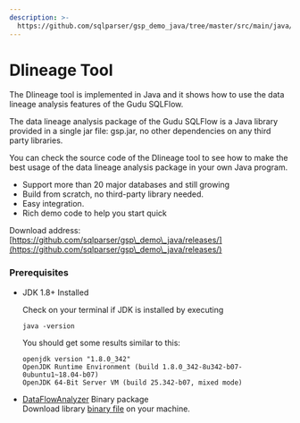 ```yaml
---
description: >-
  https://github.com/sqlparser/gsp_demo_java/tree/master/src/main/java/demos/dlineage
---
```


# Dlineage Tool

The Dlineage tool is implemented in Java and it shows how to use the data lineage analysis features of the Gudu SQLFlow.&#x20;

The data lineage analysis package of the Gudu SQLFlow is a Java library provided in a single jar file: gsp.jar, no other dependencies on any third party libraries.

You can check the source code of the Dlineage tool to see how to make the best usage of the data lineage analysis package in your own Java program.

* Support more than 20 major databases and still growing
* Build from scratch, no third-party library needed.
* Easy integration.
* Rich demo code to help you start quick

Download address: [https://github.com/sqlparser/gsp\_demo\_java/releases/](https://github.com/sqlparser/gsp\_demo\_java/releases/)

### Prerequisites

*   JDK 1.8+ Installed&#x20;

    Check on your terminal if JDK is installed by executing&#x20;

    ```shell
    java -version
    ```

    You should get some results similar to this:

    ```shell
    openjdk version "1.8.0_342"
    OpenJDK Runtime Environment (build 1.8.0_342-8u342-b07-0ubuntu1~18.04-b07)
    OpenJDK 64-Bit Server VM (build 25.342-b07, mixed mode)
    ```


* [DataFlowAnalyzer](overview.md#dataflowanalyzer) Binary package \
  Download library [binary file](https://github.com/sqlparser/gsp\_demo\_java/releases/) on your machine.




